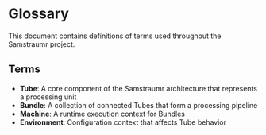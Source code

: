 # Glossary

This document contains definitions of terms used throughout the Samstraumr project.

## Terms

- **Tube**: A core component of the Samstraumr architecture that represents a processing unit
- **Bundle**: A collection of connected Tubes that form a processing pipeline
- **Machine**: A runtime execution context for Bundles
- **Environment**: Configuration context that affects Tube behavior